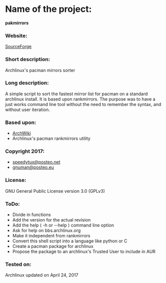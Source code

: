 # Name of the project:
**pakmirrors**

### Website:
[SourceForge](http://pakmirrors.sourceforge.io "pakmirrors at SourceForge")

### Short description:
Archlinux's pacman mirrors sorter

### Long description:
A simple script to sort the fastest mirror list for pacman on a standard archlinux install.
It is based upon rankmirrors.
The purpose was to have a just works command line tool without the need to remember the syntax, and without user iteration.

### Based upon:
* [ArchWiki](https://wiki.archlinux.org/index.php/mirrors#List_by_speed/ "mirrors at ArchWiki")
* Archlinux's pacman rankmirrors utility

### Copyright 2017:
* speedytux@posteo.net
* gnuman@posteo.eu

### License:
GNU General Public License version 3.0 (GPLv3)

### ToDo:
* Divide in functions
* Add the version for the actual revision
* Add the help ( -h or --help ) command line option
* Ask for help on bbs.archlinux.org
* Make it independent from rankmirrors
* Convert this shell script into a language like python or C
* Create a pacman package for archlinux
* Propose the package to an archlinux's Trusted User to include in AUR

### Tested on:
Archlinux updated on April 24, 2017
